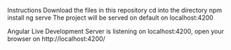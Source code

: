 Instructions
Download the files in this repository
cd into the directory
npm install
ng serve
The project will be served on default on localhost:4200


Angular Live Development Server is listening on localhost:4200, open your browser on http://localhost:4200/